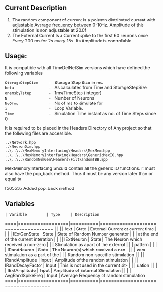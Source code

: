 ## Current Description

1.  The random component of current is a poisson distributed current 
    with adjustable Average frequency between 0-10Hz. Amplitude of 
    this stimulation is non adjustable at 20.0f
2.  The External Current Is a Current spike to the first 60 neurons
    once Every 200 ms for 2s every 15s. Its Amplitude is controllable

## Usage:

It is compatible with all TimeDelNetSim versions which have defined 
the following variables

  `StorageStepSize     - ` Storage Step Size in ms.                              
  `beta                - ` As calculated from Time and StorageStepSize           
  `onemsbyTstep        - ` 1ms/TimeStep (integer)                                
  `N                   - ` Number of Neurons                                     
  `NoOfms              - ` No of ms to simulate for                              
  `i                   - ` Loop Variable.                                        
  `Time                - ` Simulation Time instant as no. of Time Steps since 0 

It is required to be placed in the Headers Directory of Any project so that the 
following files are accessible.

    ..\Network.hpp                                         
    ..\NeuronSim.hpp                                       
    ..\..\..\MexMemoryInterfacing\Headers\MexMem.hpp       
    ..\..\..\MexMemoryInterfacing\Headers\GenericMexIO.hpp 
    ..\..\..\RandomNumGen\Headers\FiltRandomTBB.hpp        

MexMemoryInterfacing Should contain all the generic IO functions. 
it must also have the pop_back method. Thus it must be any version 
later than or equal to 

f56553b Added pop_back method

## Variables

    | Variable         | Type     | Description
====|==================|==========|=====================================
    |                  |          |
    | Iext             | State    | External Current at current time
    |                  |          |
    | IExtGenState     | State    | State of Random Number generator 
    |                  |          | at the end of the current interation
    |                  |          |
    | IExtNeuron       | State    | The Neuron which received a non-zero
    |                  |          | Stimulation as apart of the external
    |                  |          | pattern
    |                  |          |
    | IRandNeuron      | State    | The Neuron(s) which received a non-
    |                  |          | zero stimulation as a part of the
    |                  |          | Random non-specific stimulation
    |                  |          | 
    | IRandAmplitude   | Input    | Amplitude of the random stimulation
    |                  |          |
    | IRandDecayFactor | Input    | This is not used in the current sit-
    |                  |          | uation
    |                  |          |
    | IExtAmplitude    | Input    | Amplitude of External Stimulation
    |                  |          |
    | AvgRandSpikeFreq | Input    | Average Frequency of random stimulation
====|==================|==========|====================================